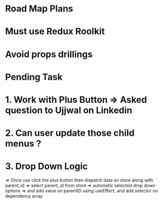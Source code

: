 # Road Map Plans
# Must use Redux Roolkit
# Avoid props drillings

# Pending Task
# 1. Work with Plus Button => Asked question to Ujjwal on Linkedin
# 2. Can user update those child menus ?
# 3. Drop Down Logic
=> Once use click the plus button then dispatch data on store along with parent_id
=> select parent_id from store
=> autometic selected drop down options
=> and add value on parentID using useEffect, and add selector on dependency array
